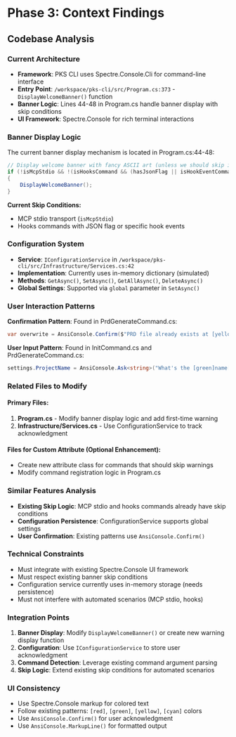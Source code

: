 # Phase 3: Context Findings

## Codebase Analysis

### Current Architecture
- **Framework**: PKS CLI uses Spectre.Console.Cli for command-line interface
- **Entry Point**: `/workspace/pks-cli/src/Program.cs:373` - `DisplayWelcomeBanner()` function
- **Banner Logic**: Lines 44-48 in Program.cs handle banner display with skip conditions
- **UI Framework**: Spectre.Console for rich terminal interactions

### Banner Display Logic
The current banner display mechanism is located in Program.cs:44-48:
```csharp
// Display welcome banner with fancy ASCII art (unless we should skip it)
if (!isMcpStdio && !(isHooksCommand && (hasJsonFlag || isHookEventCommand)))
{
    DisplayWelcomeBanner();
}
```

**Current Skip Conditions:**
- MCP stdio transport (`isMcpStdio`)
- Hooks commands with JSON flag or specific hook events

### Configuration System
- **Service**: `IConfigurationService` in `/workspace/pks-cli/src/Infrastructure/Services.cs:42`
- **Implementation**: Currently uses in-memory dictionary (simulated)
- **Methods**: `GetAsync()`, `SetAsync()`, `GetAllAsync()`, `DeleteAsync()`
- **Global Settings**: Supported via `global` parameter in `SetAsync()`

### User Interaction Patterns
**Confirmation Pattern**: Found in PrdGenerateCommand.cs:
```csharp
var overwrite = AnsiConsole.Confirm($"PRD file already exists at [yellow]{settings.OutputPath}[/]. Overwrite?");
```

**User Input Pattern**: Found in InitCommand.cs and PrdGenerateCommand.cs:
```csharp
settings.ProjectName = AnsiConsole.Ask<string>("What's the [green]name[/] of your project?");
```

### Related Files to Modify

#### Primary Files:
1. **Program.cs** - Modify banner display logic and add first-time warning
2. **Infrastructure/Services.cs** - Use ConfigurationService to track acknowledgment

#### Files for Custom Attribute (Optional Enhancement):
- Create new attribute class for commands that should skip warnings
- Modify command registration logic in Program.cs

### Similar Features Analysis
- **Existing Skip Logic**: MCP stdio and hooks commands already have skip conditions
- **Configuration Persistence**: ConfigurationService supports global settings
- **User Confirmation**: Existing patterns use `AnsiConsole.Confirm()`

### Technical Constraints
- Must integrate with existing Spectre.Console UI framework
- Must respect existing banner skip conditions
- Configuration service currently uses in-memory storage (needs persistence)
- Must not interfere with automated scenarios (MCP stdio, hooks)

### Integration Points
1. **Banner Display**: Modify `DisplayWelcomeBanner()` or create new warning display function
2. **Configuration**: Use `IConfigurationService` to store user acknowledgment
3. **Command Detection**: Leverage existing command argument parsing
4. **Skip Logic**: Extend existing skip conditions for automated scenarios

### UI Consistency
- Use Spectre.Console markup for colored text
- Follow existing patterns: `[red]`, `[green]`, `[yellow]`, `[cyan]` colors
- Use `AnsiConsole.Confirm()` for user acknowledgment
- Use `AnsiConsole.MarkupLine()` for formatted output